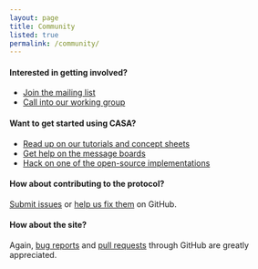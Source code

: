 ```yaml
---
layout: page
title: Community
listed: true
permalink: /community/
---
```


#### Interested in getting involved?

* [Join the mailing list](mailing-list)
* [Call into our working group](working-group)

#### Want to get started using CASA?

* [Read up on our tutorials and concept sheets](/learn)
* [Get help on the message boards](https://members.imsglobal.org/forum/ims/dispatch.cgi/w.casataskfor/workspace)
* [Hack on one of the open-source implementations](/implementations)

#### How about contributing to the protocol?

[Submit issues](https://github.com/IMSGlobal/casa-protocol/issues) or [help us fix them](https://github.com/IMSGlobal/casa-protocol) on GitHub.

#### How about the site?

Again, [bug reports](https://github.com/IMSGlobal/casa/issues) and [pull requests](https://github.com/IMSGlobal/casa) through GitHub are greatly appreciated.
